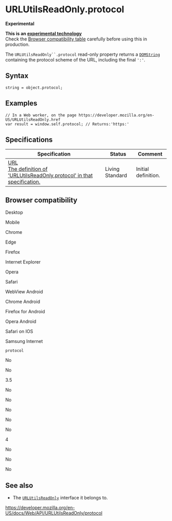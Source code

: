 URLUtilsReadOnly.protocol
=========================

**Experimental**

**This is an [experimental technology](https://developer.mozilla.org/en-US/docs/MDN/Guidelines/Conventions_definitions#experimental)**  
Check the [Browser compatibility table](#browser_compatibility) carefully before using this in production.

The `URLUtilsReadOnly``.protocol` read-only property returns a [`DOMString`](../domstring) containing the protocol scheme of the URL, including the final `':'`.

Syntax
------

    string = object.protocol;

Examples
--------

    // In a Web worker, on the page https://developer.mozilla.org/en-US/URLUtilsReadOnly.href
    var result = window.self.protocol; // Returns:'https:'

Specifications
--------------

<table><thead><tr class="header"><th>Specification</th><th>Status</th><th>Comment</th></tr></thead><tbody><tr class="odd"><td><a href="https://url.spec.whatwg.org/#dom-url-protocol">URL<br />
<span class="small">The definition of 'URLUtilsReadOnly.protocol' in that specification.</span></a></td><td><span class="spec-living">Living Standard</span></td><td>Initial definition.</td></tr></tbody></table>

Browser compatibility
---------------------

Desktop

Mobile

Chrome

Edge

Firefox

Internet Explorer

Opera

Safari

WebView Android

Chrome Android

Firefox for Android

Opera Android

Safari on IOS

Samsung Internet

`protocol`

No

No

3.5

No

No

No

No

No

4

No

No

No

See also
--------

-   The [`URLUtilsReadOnly`](../urlutilsreadonly) interface it belongs to.

<a href="https://developer.mozilla.org/en-US/docs/Web/API/URLUtilsReadOnly/protocol" class="_attribution-link">https://developer.mozilla.org/en-US/docs/Web/API/URLUtilsReadOnly/protocol</a>
